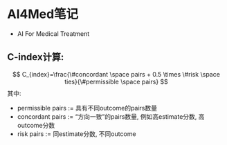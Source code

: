 # AI4Med笔记

- AI For Medical Treatment

## C-index计算:
$$
C_{index}=\frac{\#concordant \space pairs + 0.5 \times \#risk \space ties}{\#permissible \space pairs}
$$ 
其中:
* permissible pairs := 具有不同outcome的pairs数量
* concordant pairs := “方向一致”的pairs数量, 例如高estimate分数, 高outcome分数
* risk pairs := 同estimate分数, 不同outcome